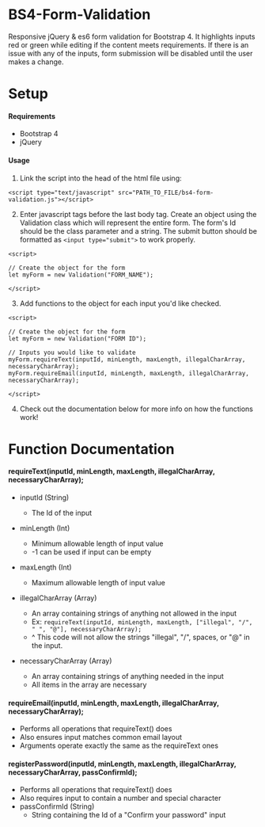 # BS4-Form-Validation
Responsive jQuery & es6 form validation for Bootstrap 4. It highlights inputs red or green while editing if the content meets requirements. If there is an issue with any of the inputs, form submission will be disabled until the user makes a change.


# Setup

#### Requirements

* Bootstrap 4
* jQuery

#### Usage

1. Link the script into the head of the html file using:
```
<script type="text/javascript" src="PATH_TO_FILE/bs4-form-validation.js"></script>
```

2. Enter javascript tags before the last body tag. Create an object using the Validation class which will represent the entire form. The form's Id should be the class parameter and a string. The submit button should be formatted as `<input type="submit">` to work properly.
```
<script>

// Create the object for the form
let myForm = new Validation("FORM_NAME");

</script>
```

3. Add functions to the object for each input you'd like checked.
```
<script>

// Create the object for the form
let myForm = new Validation("FORM ID");

// Inputs you would like to validate
myForm.requireText(inputId, minLength, maxLength, illegalCharArray, necessaryCharArray);
myForm.requireEmail(inputId, minLength, maxLength, illegalCharArray, necessaryCharArray);

</script>
```

4. Check out the documentation below for more info on how the functions work!

# Function Documentation

#### requireText(inputId, minLength, maxLength, illegalCharArray, necessaryCharArray);

* inputId (String)
  * The Id of the input

* minLength (Int)
  * Minimum allowable length of input value
  * -1 can be used if input can be empty

* maxLength (Int)
  * Maximum allowable length of input value

* illegalCharArray (Array)
  * An array containing strings of anything not allowed in the input
  * Ex: `requireText(inputId, minLength, maxLength, ["illegal", "/", " ", "@"], necessaryCharArray);`
  * ^ This code will not allow the strings "illegal", "/", spaces, or "@" in the input.

* necessaryCharArray (Array)
  * An array containing strings of anything needed in the input
  * All items in the array are necessary

#### requireEmail(inputId, minLength, maxLength, illegalCharArray, necessaryCharArray);

* Performs all operations that requireText() does
* Also ensures input matches common email layout
* Arguments operate exactly the same as the requireText ones

#### registerPassword(inputId, minLength, maxLength, illegalCharArray, necessaryCharArray, passConfirmId);

* Performs all operations that requireText() does
* Also requires input to contain a number and special character
* passConfirmId (String)
  * String containing the Id of a "Confirm your password" input